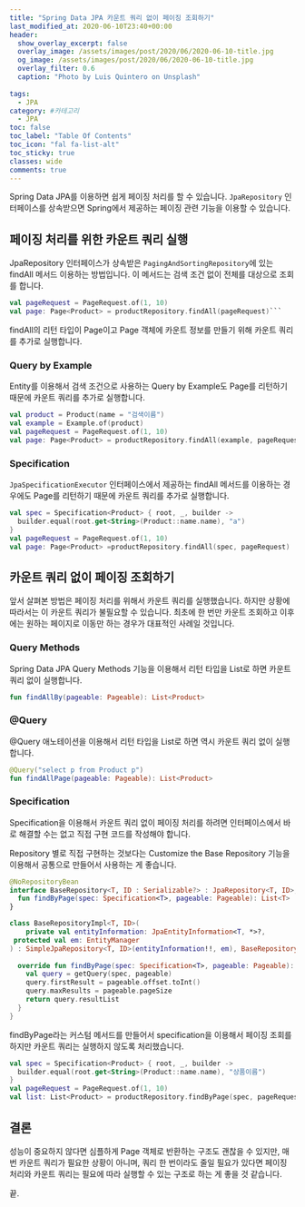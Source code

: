 ```yaml
---
title: "Spring Data JPA 카운트 쿼리 없이 페이징 조회하기"
last_modified_at: 2020-06-10T23:40+00:00
header:
  show_overlay_excerpt: false
  overlay_image: /assets/images/post/2020/06/2020-06-10-title.jpg
  og_image: /assets/images/post/2020/06/2020-06-10-title.jpg
  overlay_filter: 0.6
  caption: "Photo by Luis Quintero on Unsplash"
  
tags:
  - JPA
category: #카테고리
  - JPA
toc: false
toc_label: "Table Of Contents"
toc_icon: "fal fa-list-alt"
toc_sticky: true
classes: wide
comments: true
---
```




Spring Data JPA를 이용하면 쉽게 페이징 처리를 할 수 있습니다. `JpaRepository` 인터페이스를 상속받으면 Spring에서 제공하는 페이징 관련 기능을 이용할 수 있습니다.

## 페이징 처리를 위한 카운트 쿼리 실행

JpaRepository 인터페이스가 상속받은 `PagingAndSortingRepository`에 있는 findAll 메서드 이용하는 방법입니다. 이 메서드는 검색 조건 없이 전체를 대상으로 조회를 합니다.
```kotlin
val pageRequest = PageRequest.of(1, 10)  
val page: Page<Product> = productRepository.findAll(pageRequest)```
```

findAll의 리턴 타입이 Page<Product>이고 Page 객체에 카운트 정보를 만들기 위해 카운트 쿼리를 추가로 실행합니다.

### Query by Example
Entity를 이용해서 검색 조건으로 사용하는 Query by Example도  Page<Product>를 리턴하기 때문에 카운트 쿼리를 추가로 실행합니다.
```kotlin
val product = Product(name = "검색이름")  
val example = Example.of(product)  
val pageRequest = PageRequest.of(1, 10)  
val page: Page<Product> = productRepository.findAll(example, pageRequest)
```

### Specification
`JpaSpecificationExecutor` 인터페이스에서 제공하는 findAll  메서드를 이용하는 경우에도 Page<Product>를 리턴하기 때문에 카운트 쿼리를 추가로 실행합니다.

```kotlin
val spec = Specification<Product> { root, _, builder ->  
  builder.equal(root.get<String>(Product::name.name), "a")  
}  
val pageRequest = PageRequest.of(1, 10)  
val page: Page<Product> =productRepository.findAll(spec, pageRequest)
````

## 카운트 쿼리 없이 페이징 조회하기

앞서 살펴본 방법은 페이징 처리를 위해서 카운트 쿼리를 실행했습니다. 하지만 상황에 따라서는 이 카운트 쿼리가 불필요할 수 있습니다. 최초에 한 번만 카운트 조회하고 이후에는 원하는 페이지로 이동만 하는 경우가 대표적인 사례일 것입니다.

### Query Methods

Spring Data JPA Query Methods 기능을 이용해서 리턴 타입을 List로 하면 카운트 쿼리 없이 실행합니다.
```kotlin
fun findAllBy(pageable: Pageable): List<Product>
```

### @Query
@Query 애노테이션을 이용해서 리턴 타입을 List로 하면 역시 카운트 쿼리 없이 실행합니다.
```kotlin
@Query("select p from Product p")  
fun findAllPage(pageable: Pageable): List<Product>
```

### Specification
Specification을 이용해서 카운트 쿼리 없이 페이징 처리를 하려면 인터페이스에서 바로 해결할 수는 없고 직접 구현 코드를 작성해야 합니다. 

Repository 별로 직접 구현하는 것보다는 Customize the Base Repository 기능을 이용해서 공통으로 만들어서 사용하는 게 좋습니다.

```kotlin
@NoRepositoryBean  
interface BaseRepository<T, ID : Serializable?> : JpaRepository<T, ID>, JpaSpecificationExecutor<T> {  
  fun findByPage(spec: Specification<T>, pageable: Pageable): List<T>
}
```
```kotlin
class BaseRepositoryImpl<T, ID>(  
    private val entityInformation: JpaEntityInformation<T, *>?,  
 protected val em: EntityManager  
) : SimpleJpaRepository<T, ID>(entityInformation!!, em), BaseRepository<T, ID> {  
  
  override fun findByPage(spec: Specification<T>, pageable: Pageable): List<T> {
    val query = getQuery(spec, pageable)
    query.firstResult = pageable.offset.toInt()
    query.maxResults = pageable.pageSize
    return query.resultList
  }
}
```
findByPage라는 커스텀 메서드를 만들어서 specification을 이용해서 페이징 조회를 하지만 카운트 쿼리는 실행하지 않도록 처리했습니다.


```kotlin
val spec = Specification<Product> { root, _, builder ->  
  builder.equal(root.get<String>(Product::name.name), "상품이름")  
}  
val pageRequest = PageRequest.of(1, 10)  
val list: List<Product> = productRepository.findByPage(spec, pageRequest)
```

## 결론
성능이 중요하지 않다면 심플하게 Page 객체로 반환하는 구조도 괜찮을 수 있지만, 매번 카운트 쿼리가 필요한 상황이 아니며, 쿼리 한 번이라도 줄일 필요가 있다면 페이징 처리와 카운트 쿼리는 필요에 따라 실행할 수 있는 구조로 하는 게 좋을 것 같습니다.

끝.
